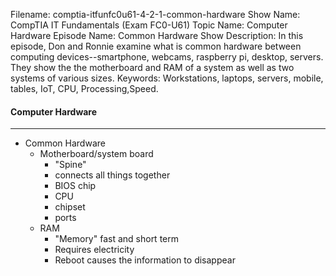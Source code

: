 Filename: comptia-itfunfc0u61-4-2-1-common-hardware
Show Name: CompTIA IT Fundamentals (Exam FC0-U61)
Topic Name: Computer Hardware
Episode Name: Common Hardware
Show Description: In this episode, Don and Ronnie examine what is common hardware between computing devices--smartphone, webcams, raspberry pi, desktop, servers.  They show the the motherboard and RAM of a system as well as two systems of various sizes.
Keywords: Workstations, laptops, servers, mobile, tables, IoT, CPU, Processing,Speed.

#### Computer Hardware
---

* Common Hardware
	+ Motherboard/system board
		- "Spine"
		- connects all things together
		- BIOS chip
		- CPU
		- chipset
		- ports
	+ RAM
		- "Memory" fast and short term
		- Requires electricity
		- Reboot causes the information to disappear
	
